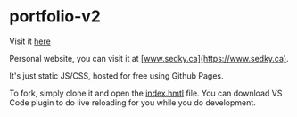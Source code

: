 # portfolio-v2
Visit it [here](tancrescens.github.io/portfolio/)

Personal website, you can visit it at [www.sedky.ca](https://www.sedky.ca).  

It's just static JS/CSS, hosted for free using Github Pages.

To fork, simply clone it and open the [index.hmtl](./index.html) file.  You can download VS Code plugin to do live reloading for you while you do development.
